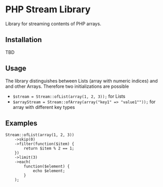 # PHP Stream Library
Library for streaming contents of PHP arrays.

## Installation
TBD

## Usage
The library distinguishes between Lists (array with numeric indices) and and other Arrays.
Therefore two initializations are possible

* `$stream = Stream::ofList(array(1, 2, 3));` for Lists
* `$arrayStream = Stream::ofArray(array("key1" => "value1""));` for array with different key types

## Examples

    Stream::ofList(array(1, 2, 3))
        ->skip(0)
        ->filter(function($item) {
            return $item % 2 == 1;
        })
        ->limit(3)
        ->each(
            function($element) {
                echo $element;
            }
        );

